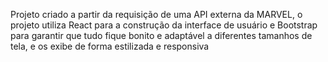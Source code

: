 Projeto criado a partir da requisição de uma API externa da MARVEL, o projeto utiliza React para a construção da interface de usuário e Bootstrap  para garantir que tudo fique bonito e adaptável a diferentes tamanhos de tela, e os exibe de forma estilizada e responsiva

